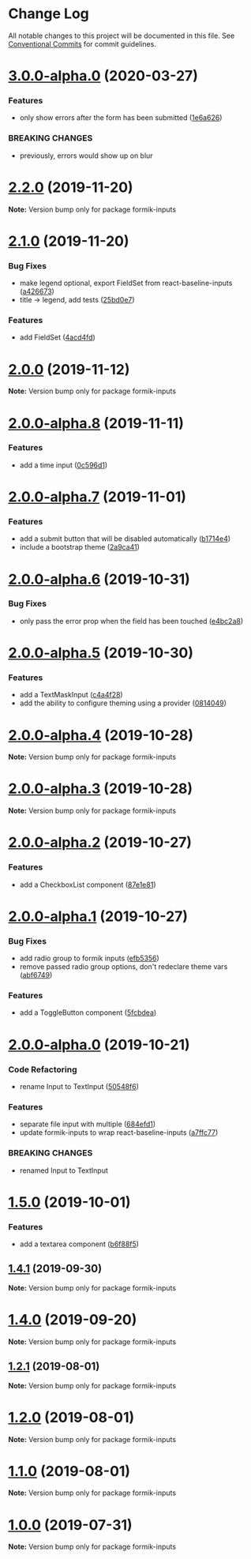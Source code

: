 # Change Log

All notable changes to this project will be documented in this file.
See [Conventional Commits](https://conventionalcommits.org) for commit guidelines.

# [3.0.0-alpha.0](https://github.com/promptworks/react-forms/tree/master/packages/formik-inputs/compare/v2.2.0...v3.0.0-alpha.0) (2020-03-27)


### Features

* only show errors after the form has been submitted ([1e6a626](https://github.com/promptworks/react-forms/tree/master/packages/formik-inputs/commit/1e6a626a9a0c481f9a5bedd320aa33eaf76dfac1))


### BREAKING CHANGES

* previously, errors would show up on blur





# [2.2.0](https://github.com/promptworks/react-forms/tree/master/packages/formik-inputs/compare/v2.1.0...v2.2.0) (2019-11-20)

**Note:** Version bump only for package formik-inputs





# [2.1.0](https://github.com/promptworks/react-forms/tree/master/packages/formik-inputs/compare/v2.0.0...v2.1.0) (2019-11-20)


### Bug Fixes

* make legend optional, export FieldSet from react-baseline-inputs ([a426673](https://github.com/promptworks/react-forms/tree/master/packages/formik-inputs/commit/a426673b5033538c7817140a82cd0c6e5ce88cf5))
* title -> legend, add tests ([25bd0e7](https://github.com/promptworks/react-forms/tree/master/packages/formik-inputs/commit/25bd0e7a63192c39e2ed4f28675c33b7951ba4be))


### Features

* add FieldSet ([4acd4fd](https://github.com/promptworks/react-forms/tree/master/packages/formik-inputs/commit/4acd4fd201edc8359d45e786c06584d191951882))





# [2.0.0](https://github.com/promptworks/react-forms/tree/master/packages/formik-inputs/compare/v2.0.0-alpha.8...v2.0.0) (2019-11-12)

**Note:** Version bump only for package formik-inputs





# [2.0.0-alpha.8](https://github.com/promptworks/react-forms/tree/master/packages/formik-inputs/compare/v2.0.0-alpha.7...v2.0.0-alpha.8) (2019-11-11)


### Features

* add a time input ([0c596d1](https://github.com/promptworks/react-forms/tree/master/packages/formik-inputs/commit/0c596d1399107401675368d183cc361505707f3b))





# [2.0.0-alpha.7](https://github.com/promptworks/react-forms/tree/master/packages/formik-inputs/compare/v2.0.0-alpha.6...v2.0.0-alpha.7) (2019-11-01)


### Features

* add a submit button that will be disabled automatically ([b1714e4](https://github.com/promptworks/react-forms/tree/master/packages/formik-inputs/commit/b1714e47fb1d069f51d6da3bdbd07e8bd859fda3))
* include a bootstrap theme ([2a9ca41](https://github.com/promptworks/react-forms/tree/master/packages/formik-inputs/commit/2a9ca41c9e97fd648f15c0080f4a3aa86335fabb))





# [2.0.0-alpha.6](https://github.com/promptworks/react-forms/tree/master/packages/formik-inputs/compare/v2.0.0-alpha.5...v2.0.0-alpha.6) (2019-10-31)


### Bug Fixes

* only pass the error prop when the field has been touched ([e4bc2a8](https://github.com/promptworks/react-forms/tree/master/packages/formik-inputs/commit/e4bc2a8a342d1ee07b5c04871a4fcd720d976c3a))





# [2.0.0-alpha.5](https://github.com/promptworks/react-forms/tree/master/packages/formik-inputs/compare/v2.0.0-alpha.4...v2.0.0-alpha.5) (2019-10-30)


### Features

* add a TextMaskInput ([c4a4f28](https://github.com/promptworks/react-forms/tree/master/packages/formik-inputs/commit/c4a4f289d284ea9fb050598bcdacb39c30df99da))
* add the ability to configure theming using a provider ([0814049](https://github.com/promptworks/react-forms/tree/master/packages/formik-inputs/commit/081404939400f05fe8b52f9d9f549beb09133bd8))





# [2.0.0-alpha.4](https://github.com/promptworks/react-forms/tree/master/packages/formik-inputs/compare/v2.0.0-alpha.3...v2.0.0-alpha.4) (2019-10-28)

**Note:** Version bump only for package formik-inputs





# [2.0.0-alpha.3](https://github.com/promptworks/react-forms/tree/master/packages/formik-inputs/compare/v2.0.0-alpha.2...v2.0.0-alpha.3) (2019-10-28)

**Note:** Version bump only for package formik-inputs





# [2.0.0-alpha.2](https://github.com/promptworks/react-forms/tree/master/packages/formik-inputs/compare/v2.0.0-alpha.1...v2.0.0-alpha.2) (2019-10-27)


### Features

* add a CheckboxList component ([87e1e81](https://github.com/promptworks/react-forms/tree/master/packages/formik-inputs/commit/87e1e810db8262c4a6cdaf840282cfe1137269c3))





# [2.0.0-alpha.1](https://github.com/promptworks/react-forms/tree/master/packages/formik-inputs/compare/v2.0.0-alpha.0...v2.0.0-alpha.1) (2019-10-27)


### Bug Fixes

* add radio group to formik inputs ([efb5356](https://github.com/promptworks/react-forms/tree/master/packages/formik-inputs/commit/efb5356012e9d92a11243d665e9e6b14cfaaf7fd))
* remove passed radio group options, don't redeclare theme vars ([abf6749](https://github.com/promptworks/react-forms/tree/master/packages/formik-inputs/commit/abf6749357949398d180a2b672d3e2376a10955b))


### Features

* add a ToggleButton component ([5fcbdea](https://github.com/promptworks/react-forms/tree/master/packages/formik-inputs/commit/5fcbdeaae41294439c897b26e7f7215ca150d36a))





# [2.0.0-alpha.0](https://github.com/promptworks/react-forms/tree/master/packages/formik-inputs/compare/v1.5.0...v2.0.0-alpha.0) (2019-10-21)


### Code Refactoring

* rename Input to TextInput ([50548f6](https://github.com/promptworks/react-forms/tree/master/packages/formik-inputs/commit/50548f6a098a6ce7b5cdf113952d8294ddb18236))


### Features

* separate file input with multiple ([684efd1](https://github.com/promptworks/react-forms/tree/master/packages/formik-inputs/commit/684efd1857f5b1a355fc3d803e64e0262ece9e67))
* update formik-inputs to wrap react-baseline-inputs ([a7ffc77](https://github.com/promptworks/react-forms/tree/master/packages/formik-inputs/commit/a7ffc77d45c8dc66b6985a864d72ac63137a6ada))


### BREAKING CHANGES

* renamed Input to TextInput





# [1.5.0](https://github.com/promptworks/react-baseline-inputs/compare/v1.4.1...v1.5.0) (2019-10-01)


### Features

* add a textarea component ([b6f88f5](https://github.com/promptworks/react-baseline-inputs/commit/b6f88f5))





## [1.4.1](https://github.com/promptworks/react-baseline-inputs/compare/v1.4.0...v1.4.1) (2019-09-30)

**Note:** Version bump only for package formik-inputs





# [1.4.0](https://github.com/promptworks/react-baseline-inputs/compare/v1.3.0...v1.4.0) (2019-09-20)

**Note:** Version bump only for package formik-inputs





## [1.2.1](https://github.com/promptworks/react-baseline-inputs/compare/v1.2.0...v1.2.1) (2019-08-01)

**Note:** Version bump only for package formik-inputs





# [1.2.0](https://github.com/promptworks/react-baseline-inputs/compare/v1.1.0...v1.2.0) (2019-08-01)

**Note:** Version bump only for package formik-inputs





# [1.1.0](https://github.com/promptworks/react-baseline-inputs/compare/v1.0.0...v1.1.0) (2019-08-01)

**Note:** Version bump only for package formik-inputs





# [1.0.0](https://github.com/promptworks/react-baseline-inputs/compare/v0.6.12...v1.0.0) (2019-07-31)

**Note:** Version bump only for package formik-inputs
